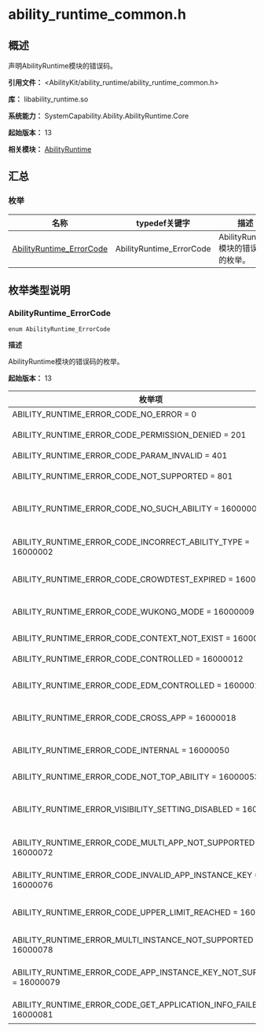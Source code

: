 # ability_runtime_common.h

<!--Kit: Ability Kit-->
<!--Subsystem: Ability-->
<!--Owner: @zhangyafei-echo-->
<!--SE: @li-weifeng2-->
<!--TSE: @lixueqing513-->

## 概述

声明AbilityRuntime模块的错误码。

**引用文件：** <AbilityKit/ability_runtime/ability_runtime_common.h>

**库：** libability_runtime.so

**系统能力：** SystemCapability.Ability.AbilityRuntime.Core

**起始版本：** 13

**相关模块：** [AbilityRuntime](capi-abilityruntime.md)

## 汇总

### 枚举

| 名称 | typedef关键字 | 描述 |
| -- | -- | -- |
| [AbilityRuntime_ErrorCode](#abilityruntime_errorcode) | AbilityRuntime_ErrorCode | AbilityRuntime模块的错误码的枚举。 |

## 枚举类型说明

### AbilityRuntime_ErrorCode

```
enum AbilityRuntime_ErrorCode
```

**描述**

AbilityRuntime模块的错误码的枚举。

**起始版本：** 13

| 枚举项 | 描述 |
| -- | -- |
| ABILITY_RUNTIME_ERROR_CODE_NO_ERROR = 0 | 操作成功。 |
| ABILITY_RUNTIME_ERROR_CODE_PERMISSION_DENIED = 201 |  权限校验失败。<br>**起始版本：** 15 |
| ABILITY_RUNTIME_ERROR_CODE_PARAM_INVALID = 401 | 无效参数。 |
| ABILITY_RUNTIME_ERROR_CODE_NOT_SUPPORTED = 801 |  设备类型不支持。<br>**起始版本：** 15 |
| ABILITY_RUNTIME_ERROR_CODE_NO_SUCH_ABILITY = 16000001 |  指定的Ability名称不存在。<br>**起始版本：** 15 |
| ABILITY_RUNTIME_ERROR_CODE_INCORRECT_ABILITY_TYPE = 16000002 |  接口调用Ability类型错误。<br>**起始版本：** 15 |
| ABILITY_RUNTIME_ERROR_CODE_CROWDTEST_EXPIRED = 16000008 |  众测应用到期。<br>**起始版本：** 15 |
| ABILITY_RUNTIME_ERROR_CODE_WUKONG_MODE = 16000009 |  Wukong模式，不允许启动/停止Ability。<br>**起始版本：** 15 |
| ABILITY_RUNTIME_ERROR_CODE_CONTEXT_NOT_EXIST = 16000011 | 上下文不存在。 |
| ABILITY_RUNTIME_ERROR_CODE_CONTROLLED = 16000012 |  应用被管控。<br>**起始版本：** 15 |
| ABILITY_RUNTIME_ERROR_CODE_EDM_CONTROLLED = 16000013 |  应用被EDM管控。<br>**起始版本：** 15 |
| ABILITY_RUNTIME_ERROR_CODE_CROSS_APP = 16000018 |  限制API 11以上版本三方应用跳转。<br>**起始版本：** 15 |
| ABILITY_RUNTIME_ERROR_CODE_INTERNAL = 16000050 |  内部错误。<br>**起始版本：** 15 |
| ABILITY_RUNTIME_ERROR_CODE_NOT_TOP_ABILITY = 16000053 |  非顶层应用。<br>**起始版本：** 15 |
| ABILITY_RUNTIME_ERROR_VISIBILITY_SETTING_DISABLED = 16000067 |  不允许设置窗口启动可见性。<br>**起始版本：** 17 |
| ABILITY_RUNTIME_ERROR_CODE_MULTI_APP_NOT_SUPPORTED = 16000072 |  不支持应用分身和多实例。<br>**起始版本：** 17 |
| ABILITY_RUNTIME_ERROR_CODE_INVALID_APP_INSTANCE_KEY = 16000076 |  无效多实例。<br>**起始版本：** 17 |
| ABILITY_RUNTIME_ERROR_CODE_UPPER_LIMIT_REACHED = 16000077 |  应用多实例已达到上限。<br>**起始版本：** 17 |
| ABILITY_RUNTIME_ERROR_MULTI_INSTANCE_NOT_SUPPORTED = 16000078 |  不支持应用多实例。<br>**起始版本：** 17 |
| ABILITY_RUNTIME_ERROR_CODE_APP_INSTANCE_KEY_NOT_SUPPORTED = 16000079 |  不允许设置APP_INSTANCE_KEY。<br>**起始版本：** 17 |
| ABILITY_RUNTIME_ERROR_CODE_GET_APPLICATION_INFO_FAILED = 16000081 |  获取应用信息失败。<br>**起始版本：** 21 |
